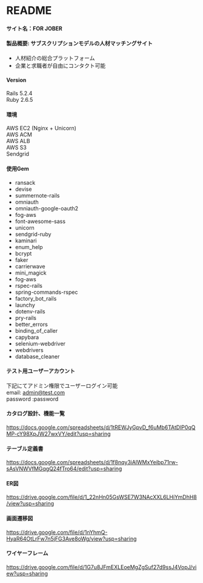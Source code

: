 # README

#### サイト名：FOR JOBER

#### 製品概要: サブスクリプションモデルの人材マッチングサイト
* 人材紹介の総合プラットフォーム
* 企業と求職者が自由にコンタクト可能

#### Version
Rails 5.2.4  
Ruby 2.6.5

#### 環境
AWS EC2 (Nginx + Unicorn)  
AWS ACM  
AWS ALB  
AWS S3  
Sendgrid  

#### 使用Gem

* ransack
* devise
* summernote-rails
* omniauth
* omniauth-google-oauth2
* fog-aws
* font-awesome-sass
* unicorn
* sendgrid-ruby
* kaminari
* enum_help
* bcrypt
* faker
* carrierwave
* mini_magick
* fog-aws
* rspec-rails
* spring-commands-rspec
* factory_bot_rails
* launchy
* dotenv-rails
* pry-rails
* better_errors
* binding_of_caller
* capybara
* selenium-webdriver
* webdrivers
* database_cleaner

#### テスト用ユーザーアカウント
下記にてアドミン権限でユーザーログイン可能  
email: admin@test.com  
password :password

#### カタログ設計、機能一覧
https://docs.google.com/spreadsheets/d/1tREWJyGpvD_f6uMb6TAtDlP0qQMP-cY98XpJW27wxVY/edit?usp=sharing

#### テーブル定義書
https://docs.google.com/spreadsheets/d/1f8nqy3iAlWMxYeibp71rw-sAsVNWVfMGqgQ24fTro64/edit?usp=sharing

#### ER図
https://drive.google.com/file/d/1_22nHn05GsWSE7W3NAcXXL6LHiYmDhH8/view?usp=sharing

#### 画面遷移図
https://drive.google.com/file/d/1nYhmQ-HyaR64OtLrFw7n5jFG3Ave8oWg/view?usp=sharing

#### ワイヤーフレーム
https://drive.google.com/file/d/1G7u8JFmEXLEoeMgZgSuf27d9ssJ4VopJ/view?usp=sharing

